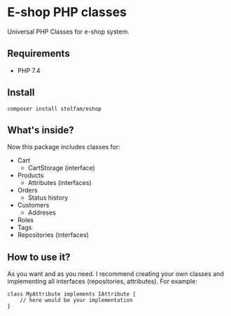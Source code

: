 # E-shop PHP classes
Universal PHP Classes for e-shop system.

## Requirements
- PHP 7.4

## Install
```
composer install stolfam/eshop
```

## What's inside?
Now this package includes classes for:
- Cart
    - CartStorage (interface)
- Products
    - Attributes (interfaces)
- Orders
    - Status history
- Customers
    - Addreses
- Roles
- Tags
- Repositories (interfaces)

## How to use it?
As you want and as you need.
I recommend creating your own classes and implementing all interfaces (repositories, attributes).
For example:
```
class MyAttribute implements IAttribute {
    // here would be your implementation
}
```